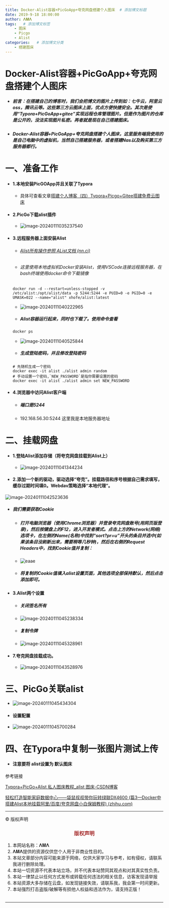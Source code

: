 ```yaml
---
title: Docker-Alist容器+PicGoApp+夸克网盘搭建个人图床  # 添加博文标题
date: 2019-9-18 18:00:00
author: 𝚲𝚳𝚲
tags:   # 添加博文标签
	- 图床	
	- Picgo
	- Alist
categories:   # 添加博文分类
	- 搭建图床  
---
```


# Docker-Alist容器+PicGoApp+夸克网盘搭建个人图床

- ##### 前言：在搭建自己的博客时，我们会把博文的图片上传到如：七牛云，阿里云oss，腾讯云等。这些第三方云图床上面，优点方便快捷安全。其次是使用“Typora+PicGoApp+gitee”实现远程仓库管理图片。但是作为图片的仓库是公开的，没法实现图片私密。再者就是现在自己搭建图床。

- ##### Docker-Alist容器+PicGoApp+夸克网盘搭建个人图床，这里服务端我使用的是自己电脑中的虚拟机，当然自己搭建服务器，或者搭建Nas以及购买第三方服务器都行。

# 一、准备工作

- #### 1.本地安装PicGOApp并且关联了Typora

  - 具体可查看文章[搭建个人博客（四）Typora+Picgo+Gitee搭建免费云图床](https://lmlpla.gitee.io/blog/2024/01/09/搭建个人博客（四）Typora+Picgo+Gitee搭建免费云图床/)

- #### 2.PicGo下载alist插件

  - ![image-20240111035237540](https://gitee.com/lmlpla/blogimages/raw/master/imgs/202401110352301.png)

- #### 3.远程服务器上面安装Alist

  - ###### [Alist所有操作参照 AList文档 (nn.ci)](https://alist.nn.ci/zh/guide/install/docker.html)

  - ###### 这里使用本地虚拟机Docker安装Alist，使用VSCode连接远程服务器，在bash终端使用docker命令下载镜像

  ```linux
  docker run -d --restart=unless-stopped -v /etc/alist:/opt/alist/data -p 5244:5244 -e PUID=0 -e PGID=0 -e UMASK=022 --name="alist" xhofe/alist:latest
  ```

  

  - ![image-20240111040222965](https://gitee.com/lmlpla/blogimages/raw/master/imgs/202401110402017.png)

  - ##### Alist容器运行起来，同时也下载了。使用命令查看

  ```java
  docker ps 
  ```

  - ![image-20240111040525844](https://gitee.com/lmlpla/blogimages/raw/master/imgs/202401110405604.png)

  - ##### 生成登陆密码，并且修改登陆密码

  ```linux
  # 先随机生成一个密码
  docker exec -it alist ./alist admin random
  # 手动设置一个密码,`NEW_PASSWORD`是指你需要设置的密码
  docker exec -it alist ./alist admin set NEW_PASSWORD
  ```

- #### 4.浏览器中访问Alist客户端

  - ##### 端口是5244

  - 192.168.56.30:5244  这里我是本地服务器地址

# 二、挂载网盘

- #### 1.登陆Alist添加存储（将夸克网盘挂载到Alist上）

  - ![image-20240111041344234](https://gitee.com/lmlpla/blogimages/raw/master/imgs/202401110419215.png)

- #### 2.添加一个新的驱动，驱动选择“夸克”。挂载路径和序号根据自己需求填写，缓存过期时间填0。Webdav策略选择“本地代理”。

![image-20240111042523636](https://gitee.com/lmlpla/blogimages/raw/master/imgs/202401110426955.png)

- ##### 我们需要获取Cookie

  - ##### 打开电脑浏览器（使用Chrome浏览器）并登录夸克网盘账号(用网页版登录)，然后按键盘上的F12，进入开发者模式。点击上方的Network(网络)选项卡，在左侧的Name(名称)中找到“sort?pr=u”开头的条目并选中(如果该条目没刷新出来，需要稍等几秒钟)，然后在右侧的Request Headers中，找到Cookie值并复制：

  - ![eaae](https://gitee.com/lmlpla/blogimages/raw/master/imgs/202401110429917.png)

  - ##### 将复制的Cookie值填入alist设置页面，其他选项全部保持默认，然后点击添加即可。

- #### 3.Alist两个设置

  - ##### 关闭签名所有

  - ![image-20240111045238334](https://gitee.com/lmlpla/blogimages/raw/master/imgs/202401110452329.png)

  - ##### 复制令牌

  - ![image-20240111045328961](https://gitee.com/lmlpla/blogimages/raw/master/imgs/202401110453217.png)

- #### 7.夸克网盘挂载成功。

  - ![image-20240111043528976](https://gitee.com/lmlpla/blogimages/raw/master/imgs/202401110435996.png)



# 三、PicGo关联alist

- ![image-20240111045434304](https://gitee.com/lmlpla/blogimages/raw/master/imgs/202401110459536.png)

- #### 设置配置

- ![image-20240111045700284](https://gitee.com/lmlpla/blogimages/raw/master/imgs/202401110457438.png)

# 四、在Typora中复制一张图片测试上传

- #### 注意要将 alist设置为 默认图床

参考链接

[Typora+PicGo+Alist 私人图床教程_alist 图床-CSDN博客](https://blog.csdn.net/whale0306/article/details/128870341)

[轻松打造智能家庭数据中心——袋鼠叔叔带你玩转绿联DX4600 (篇3—Docker中搭建Alist本地挂载阿里/百度/夸克网盘小白保姆教程) (zhihu.com)](https://www.zhihu.com/tardis/bd/art/652325981?source_id=1001)





----

© 版权声明

<escape>

<div>
    <h3 align="center"  style="color: brown;" >版权声明</h3>
    <table>
   		<tr>
    		<ol>
				<li>本网站名称：𝚲𝚳𝚲</li>
				<li>𝚲𝚳𝚲提供的资源仅供您个人用于非商业性目的。</li>
				<li>本站文章部分内容可能来源于网络，仅供大家学习与参考，如有侵权，请联系我进行删除处理。</li>
				<li>本站一切资源不代表本站立场，并不代表本站赞同其观点和对其真实性负责。</li>
        		<li>本站一律禁止以任何方式发布或转载任何违法的相关信息，访客发现请举报</li> 
        		<li>本站资源大多存储在云盘，如发现链接失效，请联系我，我会第一时间更新。</li>
        		<li>本站强烈打击盗版/破解等有损他人权益和违法作为，请支持正版！</li>  
			</ol>
		</tr>
	</table>
</div>

</escape>

----





